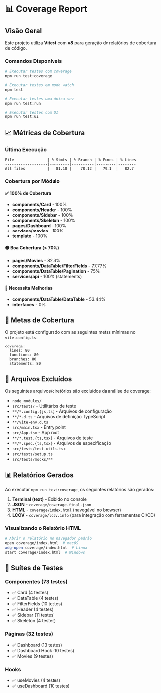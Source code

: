 # 📊 Coverage Report

## Visão Geral

Este projeto utiliza **Vitest** com **v8** para geração de relatórios de cobertura de código.

### Comandos Disponíveis

```bash
# Executar testes com coverage
npm run test:coverage

# Executar testes em modo watch
npm test

# Executar testes uma única vez
npm run test:run

# Executar testes com UI
npm run test:ui
```

## 📈 Métricas de Cobertura

### Última Execução

```
File               | % Stmts | % Branch | % Funcs | % Lines
-------------------|---------|----------|---------|--------
All files          |   81.18 |    78.12 |   79.1  |   82.7
```

### Cobertura por Módulo

#### ✅ 100% de Cobertura
- **components/Card** - 100%
- **components/Header** - 100%
- **components/Sidebar** - 100%
- **components/Skeleton** - 100%
- **pages/Dashboard** - 100%
- **services/movies** - 100%
- **template** - 100%

#### 🟡 Boa Cobertura (> 70%)
- **pages/Movies** - 82.6%
- **components/DataTable/FilterFields** - 77.77%
- **components/DataTable/Pagination** - 75%
- **services/api** - 100% (statements)

#### 🔴 Necessita Melhorias
- **components/DataTable/DataTable** - 53.44%
- **interfaces** - 0%

## 🎯 Metas de Cobertura

O projeto está configurado com as seguintes metas mínimas no `vite.config.ts`:

```text
coverage:
  lines: 80
  functions: 80
  branches: 80
  statements: 80
```

## 📁 Arquivos Excluídos

Os seguintes arquivos/diretórios são excluídos da análise de coverage:

- `node_modules/`
- `src/tests/` - Utilitários de teste
- `**/*.config.{js,ts}` - Arquivos de configuração
- `**/*.d.ts` - Arquivos de definição TypeScript
- `**/vite-env.d.ts`
- `src/main.tsx` - Entry point
- `src/App.tsx` - App root
- `**/*.test.{ts,tsx}` - Arquivos de teste
- `**/*.spec.{ts,tsx}` - Arquivos de especificação
- `src/tests/test-utils.tsx`
- `src/tests/setup.ts`
- `src/tests/mocks/**`

## 📊 Relatórios Gerados

Ao executar `npm run test:coverage`, os seguintes relatórios são gerados:

1. **Terminal (text)** - Exibido no console
2. **JSON** - `coverage/coverage-final.json`
3. **HTML** - `coverage/index.html` (navegável no browser)
4. **LCOV** - `coverage/lcov.info` (para integração com ferramentas CI/CD)

### Visualizando o Relatório HTML

```bash
# Abrir o relatório no navegador padrão
open coverage/index.html  # macOS
xdg-open coverage/index.html  # Linux
start coverage/index.html  # Windows
```

## 🧪 Suítes de Testes

### Componentes (73 testes)
- ✅ Card (4 testes)
- ✅ DataTable (4 testes)
- ✅ FilterFields (10 testes)
- ✅ Header (4 testes)
- ✅ Sidebar (11 testes)
- ✅ Skeleton (4 testes)

### Páginas (32 testes)
- ✅ Dashboard (13 testes)
- ✅ Dashboard Hook (10 testes)
- ✅ Movies (9 testes)

### Hooks
- ✅ useMovies (4 testes)
- ✅ useDashboard (10 testes)
